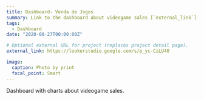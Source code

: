 ```yaml
---
title: Dashboard- Venda de Jogos
summary: Link to the dashboard about videogame sales [`external_link`](https://lookerstudio.google.com/s/p_yc-CiLU40).
tags:
  - Dashboard
date: "2020-08-27T00:00:00Z"

# Optional external URL for project (replaces project detail page).
external_link: https://lookerstudio.google.com/s/p_yc-CiLU40

image:
  caption: Photo by print
  focal_point: Smart
---
```


Dashboard with charts about videogame sales.

